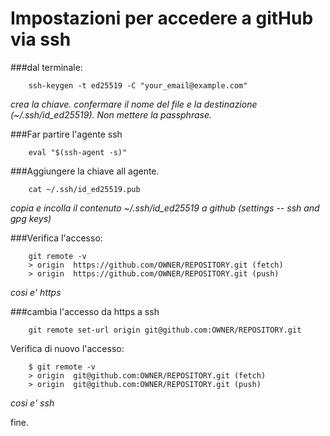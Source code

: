 # Impostazioni per accedere a gitHub via ssh
###dal terminale:

        ssh-keygen -t ed25519 -C "your_email@example.com"

*crea la chiave. confermare il nome del file e la destinazione (~/.ssh/id_ed25519). Non mettere la passphrase.*

###Far partire l'agente ssh

        eval "$(ssh-agent -s)"

###Aggiungere la chiave all agente.

        cat ~/.ssh/id_ed25519.pub
*copia e incolla il contenuto ~/.ssh/id_ed25519 a github (settings -- ssh and gpg keys)*




###Verifica l'accesso:

        git remote -v
        > origin  https://github.com/OWNER/REPOSITORY.git (fetch)
        > origin  https://github.com/OWNER/REPOSITORY.git (push)

*cosi e' https*

###cambia l'accesso da https a ssh

        git remote set-url origin git@github.com:OWNER/REPOSITORY.git

Verifica di nuovo l'accesso:

        $ git remote -v
        > origin  git@github.com:OWNER/REPOSITORY.git (fetch)
        > origin  git@github.com:OWNER/REPOSITORY.git (push)

*cosi e' ssh*

fine.
